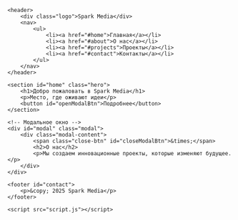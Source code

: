 <!DOCTYPE html>
<html lang="ru">
<head>
    <meta charset="UTF-8">
    <meta name="viewport" content="width=device-width, initial-scale=1.0">
    <title>Современный сайт</title>
    <link href="https://fonts.googleapis.com/css2?family=Inter:wght@400;600&display=swap" rel="stylesheet">
    <link rel="stylesheet" href="styles.css">
</head>
<body>

    <header>
        <div class="logo">Spark Media</div>
        <nav>
            <ul>
                <li><a href="#home">Главная</a></li>
                <li><a href="#about">О нас</a></li>
                <li><a href="#projects">Проекты</a></li>
                <li><a href="#contact">Контакты</a></li>
            </ul>
        </nav>
    </header>

    <section id="home" class="hero">
        <h1>Добро пожаловать в Spark Media</h1>
        <p>Место, где оживают идеи</p>
        <button id="openModalBtn">Подробнее</button>
    </section>

    <!-- Модальное окно -->
    <div id="modal" class="modal">
        <div class="modal-content">
            <span class="close-btn" id="closeModalBtn">&times;</span>
            <h2>О нас</h2>
            <p>Мы создаем инновационные проекты, которые изменяют будущее.</p>
        </div>
    </div>

    <footer id="contact">
        <p>&copy; 2025 Spark Media</p>
    </footer>

    <script src="script.js"></script>
</body>
</html>

